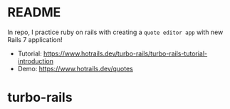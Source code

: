# README

In repo, I practice ruby on rails with creating a `quote editor app` with new Rails 7 application!

* Tutorial: https://www.hotrails.dev/turbo-rails/turbo-rails-tutorial-introduction
* Demo: https://www.hotrails.dev/quotes

# turbo-rails
